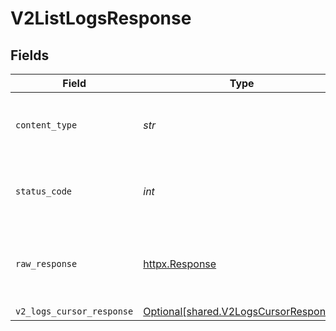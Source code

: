 # V2ListLogsResponse


## Fields

| Field                                                                                | Type                                                                                 | Required                                                                             | Description                                                                          |
| ------------------------------------------------------------------------------------ | ------------------------------------------------------------------------------------ | ------------------------------------------------------------------------------------ | ------------------------------------------------------------------------------------ |
| `content_type`                                                                       | *str*                                                                                | :heavy_check_mark:                                                                   | HTTP response content type for this operation                                        |
| `status_code`                                                                        | *int*                                                                                | :heavy_check_mark:                                                                   | HTTP response status code for this operation                                         |
| `raw_response`                                                                       | [httpx.Response](https://www.python-httpx.org/api/#response)                         | :heavy_check_mark:                                                                   | Raw HTTP response; suitable for custom response parsing                              |
| `v2_logs_cursor_response`                                                            | [Optional[shared.V2LogsCursorResponse]](../../models/shared/v2logscursorresponse.md) | :heavy_minus_sign:                                                                   | OK                                                                                   |